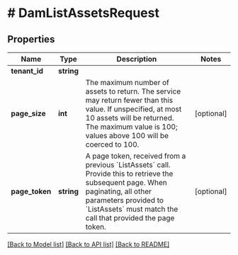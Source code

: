 # # DamListAssetsRequest


## Properties


Name | Type | Description | Notes
------------ | ------------- | ------------- | -------------
**tenant_id**| **string** |   |
**page_size**| **int** | The maximum number of assets to return. The service may return fewer than this value. If unspecified, at most 10 assets will be returned. The maximum value is 100; values above 100 will be coerced to 100.  | [optional]
**page_token**| **string** | A page token, received from a previous &#x60;ListAssets&#x60; call. Provide this to retrieve the subsequent page.   When paginating, all other parameters provided to &#x60;ListAssets&#x60; must match the call that provided the page token.  | [optional]


[[Back to Model list]](../../README.md#models) [[Back to API list]](../../README.md#endpoints) [[Back to README]](../../README.md)